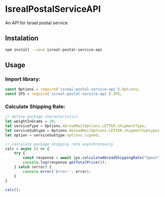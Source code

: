 # IsrealPostalServiceAPI
An API for Israel postal service

## Instalation
```bash
npm install --save isreal-postal-service-api
```
## Usage

### Import library:
```javascript
const Options = require('isreal-postal-service-api').Options;
const IPS = require('isreal-postal-service-api').IPS;
```

### Calculate Shipping Rate:
```javascript
// define package characteristics
let weightInGrams = 20;
let serviceType = Options.AbroadMailOptions.LETTER.shipmentType;
let serviceSubtype = Options.AbroadMailOptions.LETTER.shipmentSubtypes.regular;
let option = serviceSubtype.options.signed;

// calculate package shipping rate asynchronously
calc = async () => {
    try {
        const response = await ips.calculateAbroadShippingRate("Spain", weightInGrams, serviceType, serviceSubtype, option);
        console.log(response.getTotalPrice());
    } catch (error) {
        console.error('Error:', error);
    }
}

calc();
```